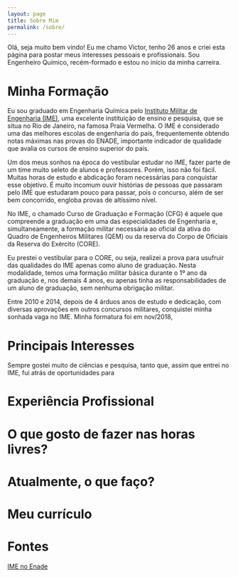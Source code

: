 ```yaml
---
layout: page
title: Sobre Mim
permalink: /sobre/
---
```


Olá, seja muito bem vindo! Eu me chamo Victor, tenho 26 anos e criei esta página para postar meus interesses pessoais e profissionais. Sou Engenheiro Químico, recém-formado e estou no início da minha carreira. 

# Minha Formação

Eu sou graduado em Engenharia Química pelo [Instituto Militar de Engenharia (IME)](http://www.ime.eb.mil.br/pt/), uma excelente instituição de ensino e pesquisa, que se situa no Rio de Janeiro, na famosa Praia Vermelha. O IME é considerado uma das melhores escolas de engenharia do país, frequentemente obtendo notas máximas nas provas do ENADE, importante indicador de qualidade que avalia os cursos de ensino superior do país.

Um dos meus sonhos na época do vestibular estudar no IME, fazer parte de um time muito seleto de alunos e professores. Porém, isso não foi fácil. Muitas horas de estudo e abdicação foram necessárias para conquistar esse objetivo. É muito incomum ouvir histórias de pessoas que passaram pelo IME que estudaram pouco para passar, pois o concurso, além de ser bem concorrido, engloba provas de altíssimo nível.

No IME, o chamado Curso de Graduação e Formação (CFG) é aquele que compreende a graduação em uma das especialidades de Engenharia e, simultaneamente, a formação militar necessária ao oficial da ativa do Quadro de Engenheiros Militares (QEM) ou da reserva do Corpo de Oficiais da Reserva do Exército (CORE).

Eu prestei o vestibular para o CORE, ou seja, realizei a prova para usufruir das qualidades do IME apenas como aluno de graduação. Nesta modalidade, temos uma formação militar básica durante o 1º ano da graduação e, nos demais 4 anos, eu apenas tinha as responsabilidades de um aluno de graduação, sem nenhuma obrigação militar.

Entre 2010 e 2014, depois de 4 árduos anos de estudo e dedicação, com diversas aprovações em outros concursos militares, conquistei minha sonhada vaga no IME. Minha formatura foi em nov/2018, 

# Principais Interesses 

Sempre gostei muito de ciências e pesquisa, tanto que, assim que entrei no IME, fui atrás de oportunidades para 

# Experiência Profissional

# O que gosto de fazer nas horas livres?

# Atualmente, o que faço?

# Meu currículo

# Fontes

[IME no Enade](http://www.decex.eb.mil.br/progmecenas/57-noticias/302-ime-no-enade)